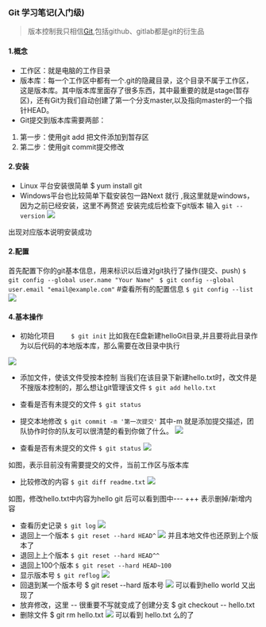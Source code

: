 ### Git 学习笔记(入门级)

> 版本控制我只相信[Git](http://git-scm.com/download),包括github、gitlab都是git的衍生品
#### 1.概念
* 工作区：就是电脑的工作目录
* 版本库：每一个工作区中都有一个.git的隐藏目录，这个目录不属于工作区，这是版本库。其中版本库里面存了很多东西，其中最重要的就是stage(暂存区)，还有Git为我们自动创建了第一个分支master,以及指向master的一个指针HEAD。
* Git提交到版本库需要两部：
1. 第一步：使用git add 把文件添加到暂存区
2. 第二步：使用git commit提交修改
#### 2.安装
* Linux 平台安装很简单  $ yum install git 
* Windows平台也比较简单下载安装包一路Next 就行 ,我这里就是windows，因为之前已经安装，这里不再赘述
安装完成后检查下git版本 输入 ```git --version```
![](http://upload-images.jianshu.io/upload_images/8387919-1a087b48b085f34e.png?imageMogr2/auto-orient/strip%7CimageView2/2/w/1240)

出现对应版本说明安装成功
#### 2.配置
首先配置下你的git基本信息，用来标识以后谁对git执行了操作(提交、push)
```$ git config --global user.name "Your Name" ```
```$ git config --global user.email "email@example.com"```
#查看所有的配置信息
```$ git config --list```
![](http://upload-images.jianshu.io/upload_images/8387919-142c289c665fdc5b.png?imageMogr2/auto-orient/strip%7CimageView2/2/w/1240)

#### 4.基本操作
-   初始化项目
 ```	$ git init```
比如我在E盘新建helloGit目录,并且要将此目录作为以后代码的本地版本库，那么需要在改目录中执行

![](http://upload-images.jianshu.io/upload_images/8387919-59949da1ff9bf562.png?imageMogr2/auto-orient/strip%7CimageView2/2/w/1240)

-  添加文件，使该文件受按本控制
当我们在该目录下新建hello.txt时，改文件是不搜版本控制的，那么想让git管理该文件
 ```$ git add hello.txt```
-  查看是否有未提交的文件
	```$ git status```
- 提交本地修改
```$ git commit -m '第一次提交'```
其中-m 就是添加提交描述，团队协作时你的队友可以很清楚的看到你做了什么。
![](http://upload-images.jianshu.io/upload_images/8387919-9f41285970983c1a.png?imageMogr2/auto-orient/strip%7CimageView2/2/w/1240)

- 查看是否有未提交的文件
```$ git status```
 ![](http://upload-images.jianshu.io/upload_images/8387919-d0ee90aca01b2228.png?imageMogr2/auto-orient/strip%7CimageView2/2/w/1240)

如图，表示目前没有需要提交的文件，当前工作区与版本库
- 比较修改的内容
```$ git diff readme.txt```
![](http://upload-images.jianshu.io/upload_images/8387919-fa08d173ec6bc2bf.png?imageMogr2/auto-orient/strip%7CimageView2/2/w/1240)

如图，修改hello.txt中内容为hello git 后可以看到图中--- +++ 表示删掉/新增内容
- 查看历史记录
```$ git log```
![](http://upload-images.jianshu.io/upload_images/8387919-f7940eb3745e14fa.png?imageMogr2/auto-orient/strip%7CimageView2/2/w/1240)
- 退回上一个版本
```$ git reset --hard HEAD^```
![](http://upload-images.jianshu.io/upload_images/8387919-36cf6dd93193f1ce.png?imageMogr2/auto-orient/strip%7CimageView2/2/w/1240)
并且本地文件也还原到上个版本了
- 退回上上个版本
```$ git reset --hard HEAD^^```
- 退回上100个版本
```$ git reset --hard HEAD~100```
- 显示版本号
```$ git reflog```
![](http://upload-images.jianshu.io/upload_images/8387919-6f647e81cc7d82ed.png?imageMogr2/auto-orient/strip%7CimageView2/2/w/1240)
- 回退到某一个版本号
$ git reset --hard 版本号
![](http://upload-images.jianshu.io/upload_images/8387919-1e4b8f0b60ae4ff8.png?imageMogr2/auto-orient/strip%7CimageView2/2/w/1240)
可以看到hello world 又出现了
- 放弃修改，这里 -- 很重要不写就变成了创建分支
$ git checkout -- hello.txt
- 删除文件
$ git rm hello.txt
![](http://upload-images.jianshu.io/upload_images/8387919-b2c571cd60d4df00.png?imageMogr2/auto-orient/strip%7CimageView2/2/w/1240)
可以看到 hello.txt 么的了 





